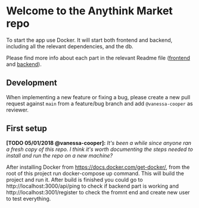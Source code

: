 # Welcome to the Anythink Market repo

To start the app use Docker. It will start both frontend and backend, including all the relevant dependencies, and the db.

Please find more info about each part in the relevant Readme file ([frontend](frontend/readme.md) and [backend](backend/README.md)).

## Development

When implementing a new feature or fixing a bug, please create a new pull request against `main` from a feature/bug branch and add `@vanessa-cooper` as reviewer.

## First setup

**[TODO 05/01/2018 @vanessa-cooper]:** _It's been a while since anyone ran a fresh copy of this repo. I think it's worth documenting the steps needed to install and run the repo on a new machine?_

After installing Docker from https://docs.docker.com/get-docker/, from the root of this project run docker-compose up command. 
This will build the project and run it. 
After build is finished you could go to http://localhost:3000/api/ping to check if backend part is working and http://localhost:3001/register to check the fromnt end and create new user to test everything.
